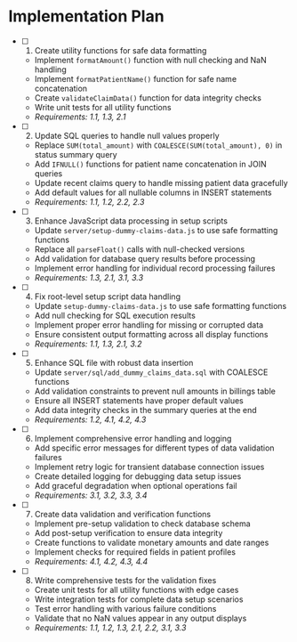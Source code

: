 # Implementation Plan

- [ ] 1. Create utility functions for safe data formatting
  - Implement `formatAmount()` function with null checking and NaN handling
  - Implement `formatPatientName()` function for safe name concatenation
  - Create `validateClaimData()` function for data integrity checks
  - Write unit tests for all utility functions
  - _Requirements: 1.1, 1.3, 2.1_

- [ ] 2. Update SQL queries to handle null values properly
  - Replace `SUM(total_amount)` with `COALESCE(SUM(total_amount), 0)` in status summary query
  - Add `IFNULL()` functions for patient name concatenation in JOIN queries
  - Update recent claims query to handle missing patient data gracefully
  - Add default values for all nullable columns in INSERT statements
  - _Requirements: 1.1, 1.2, 2.2, 2.3_

- [ ] 3. Enhance JavaScript data processing in setup scripts
  - Update `server/setup-dummy-claims-data.js` to use safe formatting functions
  - Replace all `parseFloat()` calls with null-checked versions
  - Add validation for database query results before processing
  - Implement error handling for individual record processing failures
  - _Requirements: 1.3, 2.1, 3.1, 3.3_

- [ ] 4. Fix root-level setup script data handling
  - Update `setup-dummy-claims-data.js` to use safe formatting functions
  - Add null checking for SQL execution results
  - Implement proper error handling for missing or corrupted data
  - Ensure consistent output formatting across all display functions
  - _Requirements: 1.1, 1.3, 2.1, 3.2_

- [ ] 5. Enhance SQL file with robust data insertion
  - Update `server/sql/add_dummy_claims_data.sql` with COALESCE functions
  - Add validation constraints to prevent null amounts in billings table
  - Ensure all INSERT statements have proper default values
  - Add data integrity checks in the summary queries at the end
  - _Requirements: 1.2, 4.1, 4.2, 4.3_

- [ ] 6. Implement comprehensive error handling and logging
  - Add specific error messages for different types of data validation failures
  - Implement retry logic for transient database connection issues
  - Create detailed logging for debugging data setup issues
  - Add graceful degradation when optional operations fail
  - _Requirements: 3.1, 3.2, 3.3, 3.4_

- [ ] 7. Create data validation and verification functions
  - Implement pre-setup validation to check database schema
  - Add post-setup verification to ensure data integrity
  - Create functions to validate monetary amounts and date ranges
  - Implement checks for required fields in patient profiles
  - _Requirements: 4.1, 4.2, 4.3, 4.4_

- [ ] 8. Write comprehensive tests for the validation fixes
  - Create unit tests for all utility functions with edge cases
  - Write integration tests for complete data setup scenarios
  - Test error handling with various failure conditions
  - Validate that no NaN values appear in any output displays
  - _Requirements: 1.1, 1.2, 1.3, 2.1, 2.2, 3.1, 3.3_